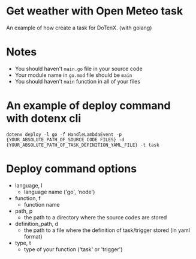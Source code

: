 # Get weather with Open Meteo task

An example of how create a task for DoTenX. (with golang)

# Notes
- You should haven't `main.go` file in your source code
- Your module name in `go.mod` file should be `main`
- You should haven't `main` function in all of your files

# An example of deploy command with dotenx cli
`
dotenx deploy -l go -f HandleLambdaEvent -p {YOUR_ABSOLUTE_PATH_OF_SOURCE_CODE_FILES} -d {YOUR_ABSOLUTE_PATH_OF_TASK_DEFINITION_YAML_FILE} -t task
`

# Deploy command options
- language, l 
    - language name ('go', 'node')
-	function, f 
    - function name
- path, p
    - the path to a directory where the source codes are stored
- definition_path, d
    - the path to a file where the definition of task/trigger stored (in yaml format)
- type, t
    - type of your function ('task' or 'trigger')
